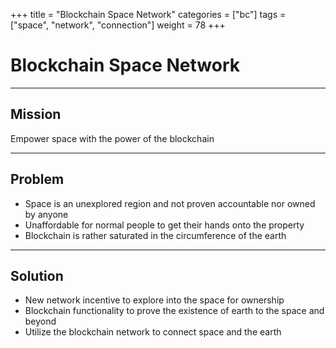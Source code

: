 +++
title = "Blockchain Space Network"
categories = ["bc"]
tags = ["space", "network", "connection"]
weight = 78
+++

# Blockchain Space Network

---

## Mission

Empower space with the power of the blockchain

---

## Problem

- Space is an unexplored region and not proven accountable nor owned by anyone
- Unaffordable for normal people to get their hands onto the property
- Blockchain is rather saturated in the circumference of the earth

---

## Solution

- New network incentive to explore into the space for ownership
- Blockchain functionality to prove the existence of earth to the space and beyond
- Utilize the blockchain network to connect space and the earth
